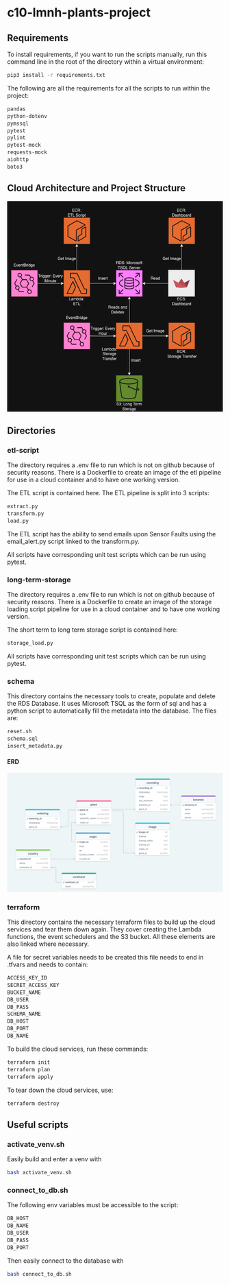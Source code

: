 # c10-lmnh-plants-project


## Requirements


To install requirements, if you want to run the scripts manually, run this command line in the root of the directory within a virtual environment:
```sh
pip3 install -r requirements.txt
```
The following are all the requirements for all the scripts to run within the project:
```sh
pandas
python-dotenv
pymssql
pytest
pylint
pytest-mock
requests-mock
aiohttp
boto3
```

## Cloud Architecture and Project Structure

![alt text](arch_diagram.png)

## Directories

### etl-script


The directory requires a .env file to run which is not on github because of security reasons. There is a Dockerfile to create an image of the etl pipeline for use in a cloud container and to have one working version.

The ETL script is contained here. The ETL pipeline is split into 3 scripts:
```sh
extract.py
transform.py
load.py
```

The ETL script has the ability to send emails upon Sensor Faults using the email_alert.py script linked to the transform.py.

All scripts have corresponding unit test scripts which can be run using pytest. 


### long-term-storage

The directory requires a .env file to run which is not on github because of security reasons. There is a Dockerfile to create an image of the storage loading script pipeline for use in a cloud container and to have one working version.

The short term to long term storage script is contained here:
```sh
storage_load.py
```

All scripts have corresponding unit test scripts which can be run using pytest. 


### schema

This directory contains the necessary tools to create, populate and delete the RDS Database. It uses Microsoft TSQL as the form of sql and has a python script to automatically fill the metadata into the database. The files are:
```sh
reset.sh
schema.sql
insert_metadata.py
```

#### ERD

![alt text](ERD.png)

### terraform

This directory contains the necessary terraform files to build up the cloud services and tear them down again. They cover creating the Lambda functions, the event schedulers and the S3 bucket. All these elements are also linked where necessary. 

A file for secret variables needs to be created this file needs to end in .tfvars and needs to contain:
```sh
ACCESS_KEY_ID
SECRET_ACCESS_KEY
BUCKET_NAME
DB_USER
DB_PASS
SCHEMA_NAME
DB_HOST
DB_PORT
DB_NAME
```

To build the cloud services, run these commands:
```sh
terraform init
terraform plan
terraform apply
```
To tear down the cloud services, use:
```sh
terraform destroy
```

## Useful scripts

### activate_venv.sh

Easily build and enter a venv with
```sh
bash activate_venv.sh
```

### connect_to_db.sh

The following env variables must be accessible to the script:
```sh
DB_HOST
DB_NAME
DB_USER
DB_PASS
DB_PORT
```

Then easily connect to the database with
```sh
bash connect_to_db.sh
```

